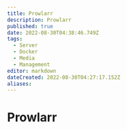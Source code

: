 ```yaml
---
title: Prowlarr
description: Prowlarr
published: true
date: 2022-08-30T04:38:46.749Z
tags:
  - Server
  - Docker
  - Media
  - Management
editor: markdown
dateCreated: 2022-08-30T04:27:17.152Z
aliases:
---
```

# Prowlarr